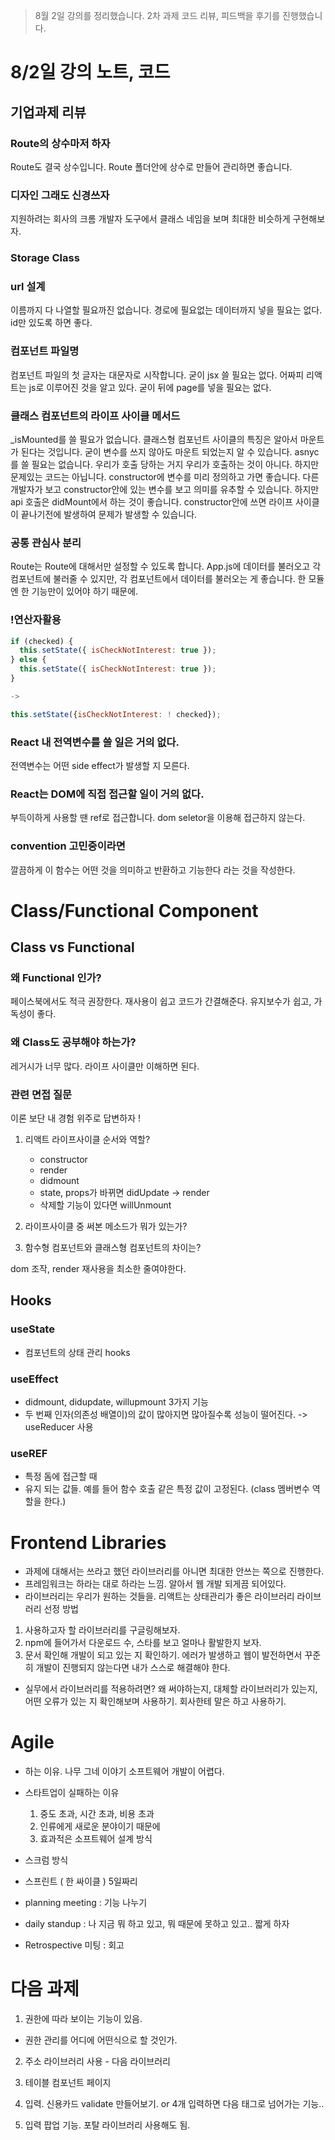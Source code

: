 > 8월 2일 강의를 정리했습니다.
> 2차 과제 코드 리뷰, 피드백을 후기를 진행했습니다.

# 8/2일 강의 노트, 코드

## 기업과제 리뷰

### Route의 상수마저 하자

Route도 결국 상수입니다. Route 폴더안에 상수로 만들어 관리하면 좋습니다.

### 디자인 그래도 신경쓰자

지원하려는 회사의 크롬 개발자 도구에서 클래스 네임을 보며 최대한 비슷하게 구현해보자.

### Storage Class

### url 설계

이름까지 다 나열할 필요까진 없습니다. 경로에 필요없는 데이터까지 넣을 필요는 없다. id만 있도록 하면 좋다.

### 컴포넌트 파일명

컴포넌트 파일의 첫 글자는 대문자로 시작합니다.
굳이 jsx 쓸 필요는 없다. 어짜피 리액트는 js로 이루어진 것을 알고 있다.
굳이 뒤에 page를 넣을 필요는 없다.

### 클래스 컴포넌트의 라이프 사이클 메서드

\_isMounted를 쓸 필요가 없습니다. 클래스형 컴포넌트 사이클의 특징은 알아서 마운트가 된다는 것입니다. 굳이 변수를 쓰지 않아도 마운트 되었는지 알 수 있습니다.
asnyc를 쓸 필요는 없습니다. 우리가 호출 당하는 거지 우리가 호출하는 것이 아니다. 하지만 문제있는 코드는 아닙니다.
constructor에 변수를 미리 정의하고 가면 좋습니다. 다른 개발자가 보고 constructor안에 있는 변수를 보고 의미를 유추할 수 있습니다.
하지만 api 호출은 didMount에서 하는 것이 좋습니다. constructor안에 쓰면 라이프 사이클이 끝나기전에 발생하여 문제가 발생할 수 있습니다.

### 공통 관심사 분리

Route는 Route에 대해서만 설정할 수 있도록 합니다. App.js에 데이터를 불러오고 각 컴포넌트에 불러줄 수 있지만, 각 컴포넌트에서 데이터를 불러오는 게 좋습니다.
한 모듈엔 한 기능만이 있어야 하기 때문에.

### !연산자활용

```javascript
if (checked) {
  this.setState({ isCheckNotInterest: true });
} else {
  this.setState({ isCheckNotInterest: true });
}

->

this.setState({isCheckNotInterest: ! checked});
```

### React 내 전역변수를 쓸 일은 거의 없다.

전역변수는 어떤 side effect가 발생할 지 모른다.

### React는 DOM에 직접 접근할 일이 거의 없다.

부득이하게 사용할 땐 ref로 접근합니다. dom seletor을 이용해 접근하지 않는다.

### convention 고민중이라면

깔끔하게 이 함수는 어떤 것을 의미하고 반환하고 기능한다 라는 것을 작성한다.

# Class/Functional Component

## Class vs Functional

### 왜 Functional 인가?

페이스북에서도 적극 권장한다.
재사용이 쉽고 코드가 간결해준다. 유지보수가 쉽고, 가독성이 좋다.

### 왜 Class도 공부해야 하는가?

레거시가 너무 많다. 라이프 사이클만 이해하면 된다.

### 관련 면접 질문

이론 보단 내 경험 위주로 답변하자 !

1. 리액트 라이프사이클 순서와 역할?

   - constructor
   - render
   - didmount
   - state, props가 바뀌면 didUpdate -> render
   - 삭제할 기능이 있다면 willUnmount

1. 라이프사이클 중 써본 메소드가 뭐가 있는가?
1. 함수형 컴포넌트와 클래스형 컴포넌트의 차이는?

dom 조작, render 재사용을 최소한 줄여야한다.

## Hooks

### useState

- 컴포넌트의 상태 관리 hooks

### useEffect

- didmount, didupdate, willupmount 3가지 기능
- 두 번째 인자(의존성 배열이)의 값이 많아지면 많아질수록 성능이 떨어진다. -> useReducer 사용

### useREF

- 특정 돔에 접근할 때
- 유지 되는 값들. 예를 들어 함수 호출 같은 특정 값이 고정된다. (class 멤버변수 역할을 한다.)

# Frontend Libraries

- 과제에 대해서는 쓰라고 했던 라이브러리를 아니면 최대한 안쓰는 쪽으로 진행한다.
- 프레임워크는 하라는 대로 하라는 느낌. 알아서 웹 개발 되게끔 되어있다.
- 라이브러리는 우리가 원하는 것들을. 리액트는 상태관리가 좋은 라이브러리
  라이브러리 선정 방법

1. 사용하고자 할 라이브러리를 구글링해보자.
2. npm에 들어가서 다운로드 수, 스타를 보고 얼마나 활발한지 보자.
3. 문서 확인해 개발이 되고 있는 지 확인하기. 에러가 발생하고 웹이 발전하면서 꾸준히 개발이 진행되지 않는다면 내가 스스로 해결해야 한다.

- 실무에서 라이브러리를 적용하려면?
  왜 써야하는지, 대체할 라이브러리가 있는지, 어떤 오류가 있는 지 확인해보며 사용하기. 회사한테 말은 하고 사용하기.

# Agile

- 하는 이유. 나무 그네 이야기
  소프트웨어 개발이 어렵다.

- 스타트업이 실패하는 이유

  1. 중도 초과, 시간 초과, 비용 초과
  2. 인류에게 새로운 분야이기 때문에
  3. 효과적은 소프트웨어 설계 방식

- 스크럼 방식
- 스프린트 ( 한 싸이클 ) 5일짜리
- planning meeting : 기능 나누기
- daily standup : 나 지금 뭐 하고 있고, 뭐 때문에 못하고 있고.. 짧게 하자
- Retrospective 미팅 : 회고

# 다음 과제

1. 권한에 따라 보이는 기능이 있음.

- 권한 관리를 어디에 어떤식으로 할 것인가.

2. 주소 라이브러리 사용 - 다음 라이브러리

3. 테이블 컴포넌트 페이지

4. 입력. 신용카드 validate 만들어보기. or 4개 입력하면 다음 태그로 넘어가는 기능..

5. 입력 팝업 기능. 포탈 라이브러리 사용해도 됨.
